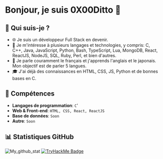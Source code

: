 # Bonjour, je suis 0X00Ditto 👋

## 🌱 Qui suis-je ?

- 🌐 Je suis un développeur Full Stack en devenir.
- 🌟 Je m'intéresse à plusieurs langages et technologies, y compris: C, C++, Java, JavaScript, Python, Bash, TypeScript, Lua, MongoDB, React, ReactJS, NodeJS, SQL, Ruby, Perl, et bien d'autres.
- 🌈 Je parle couramment le français et j'apprends l'anglais et le japonais. Mon objectif est de parler 5 langues.
- 🎓 J'ai déjà des connaissances en HTML, CSS, JS, Python et de bonnes bases en C.

## 🚀 Compétences

- **Langages de programmation**: `C`'
- **Web & Front-end**: `HTML, CSS, React, ReactJS`
- **Base de données**: `Soon`
- **Autre**: `Soon`

## 📊 Statistiques GitHub

![My_github_stat](https://github-readme-stats.vercel.app/api?username=0x00Ditto&show_icons=true&hide_border=true)
[![TryHackMe Badge](https://tryhackme.com/api/v2/badges/public-profile?userPublicId=3722167)]([https://tryhackme.com/p/3722167](https://tryhackme.com/api/v2/badges/public-profile?userPublicId=3722167))

